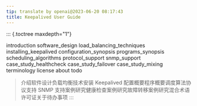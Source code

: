```yaml
---
tip: translate by openai@2023-06-20 08:17:43
title: Keepalived User Guide
---
```


::: {.toctree maxdepth="1"}

introduction software_design load_balancing_techniques installing_keepalived configuration_synopsis programs_synopsis scheduling_algorithms protocol_support snmp_support case_study_healthcheck case_study_failover case_study_mixing terminology license about todo

> 介绍软件设计负载均衡技术安装 Keepalived 配置概要程序概要调度算法协议支持 SNMP 支持案例研究健康检查案例研究故障转移案例研究混合术语许可证关于待办事项
> :::
